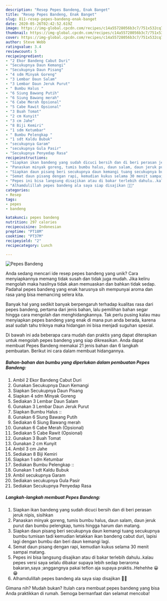 ```yaml
---
description: "Resep Pepes Bandeng, Enak Banget"
title: "Resep Pepes Bandeng, Enak Banget"
slug: 811-resep-pepes-bandeng-enak-banget
date: 2020-05-26T02:42:52.619Z
image: https://img-global.cpcdn.com/recipes/c14a55728056b3c7/751x532cq70/pepes-bandeng-foto-resep-utama.jpg
thumbnail: https://img-global.cpcdn.com/recipes/c14a55728056b3c7/751x532cq70/pepes-bandeng-foto-resep-utama.jpg
cover: https://img-global.cpcdn.com/recipes/c14a55728056b3c7/751x532cq70/pepes-bandeng-foto-resep-utama.jpg
author: Steve Webb
ratingvalue: 3.4
reviewcount: 5
recipeingredient:
- "2 Ekor Bandeng Cabut Duri"
- "Secukupnya Daun Kemangi"
- "Secukupnya Daun Pisang"
- "4 sdm Minyak Goreng"
- "3 Lembar Daun Salam"
- "3 Lembar Daun Jeruk Purut"
- " Bumbu Halus "
- "6 Siung Bawang Putih"
- "6 Siung Bawang merah"
- "6 Cabe Merah Opsional"
- "5 Cabe Rawit Opsional"
- "3 Buah Tomat"
- "2 cm Kunyit"
- "3 cm Jahe"
- "8 Biji Kemiri"
- "1 sdm Ketumbar"
- " Bumbu Pelengkap "
- "1 sdt Kaldu Bubuk"
- "secukupnya Garam"
- "secukupnya Gula Pasir"
- "Secukupnya Penyedap Rasa"
recipeinstructions:
- "Siapkan ikan bandeng yang sudah dicuci bersih dan di beri perasan jeruk nipis, sisihkan"
- "Panaskan minyak goreng, tumis bumbu halus, daun salam, daun jeruk purut dan bumbu pelengkap, tumis hingga harum dan matang."
- "Siapkan daun pisang beri secukupnya daun kemangi tuang secukupnya bumbu tumisan tadi kemudian letakkan ikan bandeng cabut duri, lapisi lagi dengan bumbu dan beri daun kemangi lagi."
- "Semat daun pisang dengan rapi, kemudian kukus selama 30 menit sampai matang."
- "Pepes ini bisa langsung disajikan atau di bakar terlebih dahulu..kalau pepes versi saya selalu dibakar supaya lebih sedap beraroma bakaran,saya ;anggangnya pakai teflon aja supaya praktis..Hehehhe 😀😁"
- "Alhamdulillah pepes bandeng ala saya siap disajikan 🍴😀"
categories:
- Resep
tags:
- pepes
- bandeng

katakunci: pepes bandeng 
nutrition: 297 calories
recipecuisine: Indonesian
preptime: "PT18M"
cooktime: "PT37M"
recipeyield: "2"
recipecategory: Lunch

---
```



![Pepes Bandeng](https://img-global.cpcdn.com/recipes/c14a55728056b3c7/751x532cq70/pepes-bandeng-foto-resep-utama.jpg)

Anda sedang mencari ide resep pepes bandeng yang unik? Cara menyiapkannya memang tidak susah dan tidak juga mudah. Jika keliru mengolah maka hasilnya tidak akan memuaskan dan bahkan tidak sedap. Padahal pepes bandeng yang enak harusnya sih mempunyai aroma dan rasa yang bisa memancing selera kita.



Banyak hal yang sedikit banyak berpengaruh terhadap kualitas rasa dari pepes bandeng, pertama dari jenis bahan, lalu pemilihan bahan segar hingga cara mengolah dan menghidangkannya. Tak perlu pusing kalau mau menyiapkan pepes bandeng yang enak di mana pun anda berada, karena asal sudah tahu triknya maka hidangan ini bisa menjadi suguhan spesial.


Di bawah ini ada beberapa cara mudah dan praktis yang dapat diterapkan untuk mengolah pepes bandeng yang siap dikreasikan. Anda dapat membuat Pepes Bandeng memakai 21 jenis bahan dan 6 langkah pembuatan. Berikut ini cara dalam membuat hidangannya.

<!--inarticleads1-->

##### Bahan-bahan dan bumbu yang diperlukan dalam pembuatan Pepes Bandeng:

1. Ambil 2 Ekor Bandeng Cabut Duri
1. Gunakan Secukupnya Daun Kemangi
1. Siapkan Secukupnya Daun Pisang
1. Siapkan 4 sdm Minyak Goreng
1. Sediakan 3 Lembar Daun Salam
1. Gunakan 3 Lembar Daun Jeruk Purut
1. Siapkan  Bumbu Halus ::
1. Gunakan 6 Siung Bawang Putih
1. Sediakan 6 Siung Bawang merah
1. Gunakan 6 Cabe Merah (Opsional)
1. Sediakan 5 Cabe Rawit (Opsional)
1. Gunakan 3 Buah Tomat
1. Gunakan 2 cm Kunyit
1. Ambil 3 cm Jahe
1. Sediakan 8 Biji Kemiri
1. Siapkan 1 sdm Ketumbar
1. Sediakan  Bumbu Pelengkap ::
1. Gunakan 1 sdt Kaldu Bubuk
1. Ambil secukupnya Garam
1. Sediakan secukupnya Gula Pasir
1. Sediakan Secukupnya Penyedap Rasa




<!--inarticleads2-->

##### Langkah-langkah membuat Pepes Bandeng:

1. Siapkan ikan bandeng yang sudah dicuci bersih dan di beri perasan jeruk nipis, sisihkan
1. Panaskan minyak goreng, tumis bumbu halus, daun salam, daun jeruk purut dan bumbu pelengkap, tumis hingga harum dan matang.
1. Siapkan daun pisang beri secukupnya daun kemangi tuang secukupnya bumbu tumisan tadi kemudian letakkan ikan bandeng cabut duri, lapisi lagi dengan bumbu dan beri daun kemangi lagi.
1. Semat daun pisang dengan rapi, kemudian kukus selama 30 menit sampai matang.
1. Pepes ini bisa langsung disajikan atau di bakar terlebih dahulu..kalau pepes versi saya selalu dibakar supaya lebih sedap beraroma bakaran,saya ;anggangnya pakai teflon aja supaya praktis..Hehehhe 😀😁
1. Alhamdulillah pepes bandeng ala saya siap disajikan 🍴😀




Gimana nih? Mudah bukan? Itulah cara membuat pepes bandeng yang bisa Anda praktikkan di rumah. Semoga bermanfaat dan selamat mencoba!
